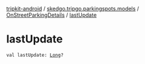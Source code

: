 [tripkit-android](../../index.md) / [skedgo.tripgo.parkingspots.models](../index.md) / [OnStreetParkingDetails](index.md) / [lastUpdate](./last-update.md)

# lastUpdate

`val lastUpdate: `[`Long`](https://kotlinlang.org/api/latest/jvm/stdlib/kotlin/-long/index.html)`?`